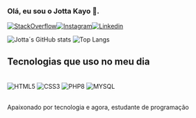 ### Olá, eu sou o Jotta Kayo 👋.
[![StackOverflow](https://img.shields.io/badge/Stack_Overflow-FE7A16?style=for-the-badge&logo=stack-overflow&logoColor=white)](https://stackoverflow.com/users/22223962/jottaky)[![Instagram](https://img.shields.io/badge/Instagram-E4405F?style=for-the-badge&logo=instagram&logoColor=white)](https://www.instagram.com/j.kayo_/)[![Linkedin](https://img.shields.io/badge/LinkedIn-0077B5?style=for-the-badge&logo=linkedin&logoColor=white)](https://www.linkedin.com/in/jotta-monteiro-a7925a270/)

![Jotta´s GitHub stats](https://github-readme-stats.vercel.app/api?username=jottakayo&show_icons=true&theme=radical) ![Top Langs](https://github-readme-stats.vercel.app/api/top-langs/?username=jottakayo&layout=compact)

## Tecnologias que uso no meu dia

<div style="display: inline_block"><br/>
    <img align="center" alt="HTML5" src="https://img.shields.io/badge/HTML5-E34F26?style=for-the-badge&logo=html5&logoColor=white" />
    <img align="center" alt="CSS3" src="https://img.shields.io/badge/CSS3-1572B6?style=for-the-badge&logo=css3&logoColor=white" />
    <img align="center" alt="PHP8" src="https://img.shields.io/badge/PHP-777BB4?style=for-the-badge&logo=php&logoColor=white" />
    <img align="center" alt="MYSQL" src="https://img.shields.io/badge/MySQL-00000F?style=for-the-badge&logo=mysql&logoColor=white" />
    </div><br/>

Apaixonado por tecnologia e agora, estudante de programação
